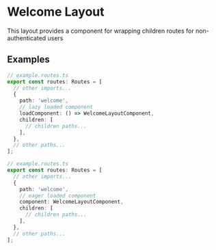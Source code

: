 # Welcome Layout

This layout provides a component for wrapping children routes for non-authenticated users

## Examples

```typescript
// example.routes.ts
export const routes: Routes = [
  // other imports...
  {
    path: 'welcome',
    // lazy loaded component
    loadComponent: () => WelcomeLayoutComponent,
    children: [
      // children paths...
    ],
  },
  // other paths...
];
```

```typescript
// example.routes.ts
export const routes: Routes = [
  // other imports...
  {
    path: 'welcome',
    // eager loaded component
    component: WelcomeLayoutComponent,
    children: [
      // children paths...
    ],
  },
  // other paths...
];
```
